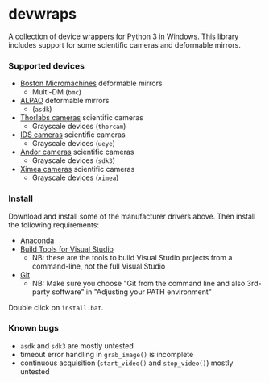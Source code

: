# devwraps

A collection of device wrappers for Python 3 in Windows. This library includes
support for some scientific cameras and deformable mirrors.

### Supported devices
* [Boston Micromachines](http://www.bostonmicromachines.com/) deformable mirrors
  - Multi-DM (`bmc`)
* [ALPAO](https://www.alpao.com/) deformable mirrors
  - (`asdk`)
* [Thorlabs cameras](https://www.thorlabs.com/software_pages/ViewSoftwarePage.cfm?Code=ThorCam) scientific cameras
  - Grayscale devices (`thorcam`)
* [IDS cameras](https://en.ids-imaging.com/) scientific cameras
  - Grayscale devices (`ueye`)
* [Andor cameras](http://www.andor.com/scientific-software/software-development-kit) scientific cameras
  - Grayscale devices (`sdk3`)
* [Ximea cameras](https://www.ximea.com/) scientific cameras
  - Grayscale devices (`ximea`)

### Install
Download and install some of the manufacturer drivers above. Then install the
following requirements:
* [Anaconda](https://www.anaconda.com/download)
* [Build Tools for Visual Studio](https://www.visualstudio.com/downloads/#build-tools-for-visual-studio-2017)
	- NB: these are the tools to build Visual Studio projects from a command-line, not the full Visual Studio
* [Git](https://git-scm.com/download/win)
	- NB: Make sure you choose "Git from the command line and also 3rd-party software" in "Adjusting your PATH environment"

Double click on `install.bat`.

### Known bugs
* `asdk` and `sdk3` are mostly untested
* timeout error handling in `grab_image()` is incomplete
* continuous acquisition (`start_video()` and `stop_video()`) mostly untested
